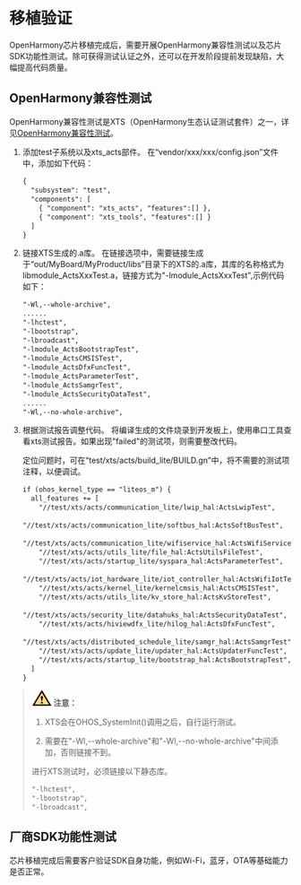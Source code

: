 # 移植验证


OpenHarmony芯片移植完成后，需要开展OpenHarmony兼容性测试以及芯片SDK功能性测试。除可获得测试认证之外，还可以在开发阶段提前发现缺陷，大幅提高代码质量。


## OpenHarmony兼容性测试

OpenHarmony兼容性测试是XTS（OpenHarmony生态认证测试套件）之一，详见[OpenHarmony兼容性测试](https://gitee.com/openharmony/docs/blob/master/zh-cn/readme/XTS%E5%AD%90%E7%B3%BB%E7%BB%9F.md)。

1. 添加test子系统以及xts_acts部件。
   在“vendor/xxx/xxx/config.json”文件中，添加如下代码：

     
   ```
   {
     "subsystem": "test",
     "components": [
       { "component": "xts_acts", "features":[] },
       { "component": "xts_tools", "features":[] }
     ]
   }
   ```

2. 链接XTS生成的.a库。
   在链接选项中，需要链接生成于“out/MyBoard/MyProduct/libs”目录下的XTS的.a库，其库的名称格式为libmodule_ActsXxxTest.a，链接方式为"-lmodule_ActsXxxTest",示例代码如下：

     
   ```
   "-Wl,--whole-archive",
   ......
   "-lhctest",
   "-lbootstrap",
   "-lbroadcast",
   "-lmodule_ActsBootstrapTest",
   "-lmodule_ActsCMSISTest",
   "-lmodule_ActsDfxFuncTest",
   "-lmodule_ActsParameterTest",
   "-lmodule_ActsSamgrTest",
   "-lmodule_ActsSecurityDataTest",
   ......
   "-Wl,--no-whole-archive",
   ```

3. 根据测试报告调整代码。
   将编译生成的文件烧录到开发板上，使用串口工具查看xts测试报告。如果出现"failed"的测试项，则需要整改代码。

   定位问题时，可在“test/xts/acts/build_lite/BUILD.gn”中，将不需要的测试项注释，以便调试。

     
   ```
   if (ohos_kernel_type == "liteos_m") {
     all_features += [
       "//test/xts/acts/communication_lite/lwip_hal:ActsLwipTest",
       "//test/xts/acts/communication_lite/softbus_hal:ActsSoftBusTest",
       "//test/xts/acts/communication_lite/wifiservice_hal:ActsWifiServiceTest",
       "//test/xts/acts/utils_lite/file_hal:ActsUtilsFileTest",
       "//test/xts/acts/startup_lite/syspara_hal:ActsParameterTest",
       "//test/xts/acts/iot_hardware_lite/iot_controller_hal:ActsWifiIotTest",
       "//test/xts/acts/kernel_lite/kernelcmsis_hal:ActsCMSISTest",
       "//test/xts/acts/utils_lite/kv_store_hal:ActsKvStoreTest",
       "//test/xts/acts/security_lite/datahuks_hal:ActsSecurityDataTest",
       "//test/xts/acts/hiviewdfx_lite/hilog_hal:ActsDfxFuncTest",
       "//test/xts/acts/distributed_schedule_lite/samgr_hal:ActsSamgrTest",
       "//test/xts/acts/update_lite/updater_hal:ActsUpdaterFuncTest",
       "//test/xts/acts/startup_lite/bootstrap_hal:ActsBootstrapTest",
     ]
   }
   ```

> ![icon-caution.gif](public_sys-resources/icon-caution.gif) **注意：**
> 1. XTS会在OHOS_SystemInit()调用之后，自行运行测试。
> 
> 2. 需要在"-Wl,--whole-archive"和"-Wl,--no-whole-archive"中间添加，否则链接不到。
> 
> 进行XTS测试时，必须链接以下静态库。
> 
>   
> ```
> "-lhctest",
> "-lbootstrap",
> "-lbroadcast",
> ```


## 厂商SDK功能性测试

芯片移植完成后需要客户验证SDK自身功能，例如Wi-Fi，蓝牙，OTA等基础能力是否正常。
